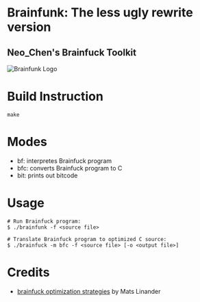 # Brainfunk: The less ugly rewrite version
## Neo_Chen's Brainfuck Toolkit

![Brainfunk Logo](https://gitlab.com/Neo_Chen/Brainfunk/raw/master/Logo/Logo256px.png "Yes, this is the logo")

# Build Instruction
	make

# Modes
* bf: interpretes Brainfuck program
* bfc: converts Brainfuck program to C
* bit: prints out bitcode

# Usage
	# Run Brainfuck program:
	$ ./brainfunk -f <source file>
	
	# Translate Brainfuck program to optimized C source:
	$ ./brainfuck -m bfc -f <source file> [-o <output file>]

# Credits
* [brainfuck optimization strategies](http://calmerthanyouare.org/2015/01/07/optimizing-brainfuck.html) by Mats Linander
